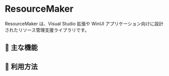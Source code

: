 # ResourceMaker

ResourceMaker は、Visual Studio 拡張や WinUI アプリケーション向けに設計されたリソース管理支援ライブラリです。  

## 🔧 主な機能


## 🧩 利用方法

